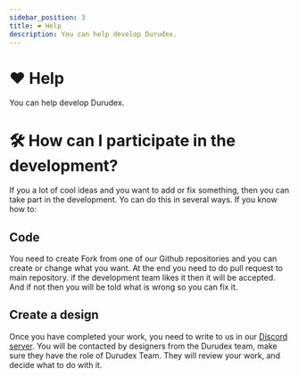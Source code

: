 ```yaml
---
sidebar_position: 3
title: ❤️ Help
description: You can help develop Durudex.
---
```


# ❤️ Help

You can help develop Durudex.

# 🛠 How can I participate in the development?

If you a lot of cool ideas and you want to add or fix something, then you can take part in the development.
Yo can do this in several ways. If you know how to:

## Code

You need to create Fork from one of our Github repositories and you can create or change what you want.
At the end you need to do pull request to main repository. if the development team likes it 
then it will be accepted.
And if not then you will be told what is wrong so you can fix it.

## Create a design

Once you have completed your work, you need to write to us in our [Discord server](https://discord.gg/4qcXbeVehZ).
You will be contacted by designers from the Durudex team, make sure they have the role of Durudex Team. They will review your
work, and decide what to do with it.
